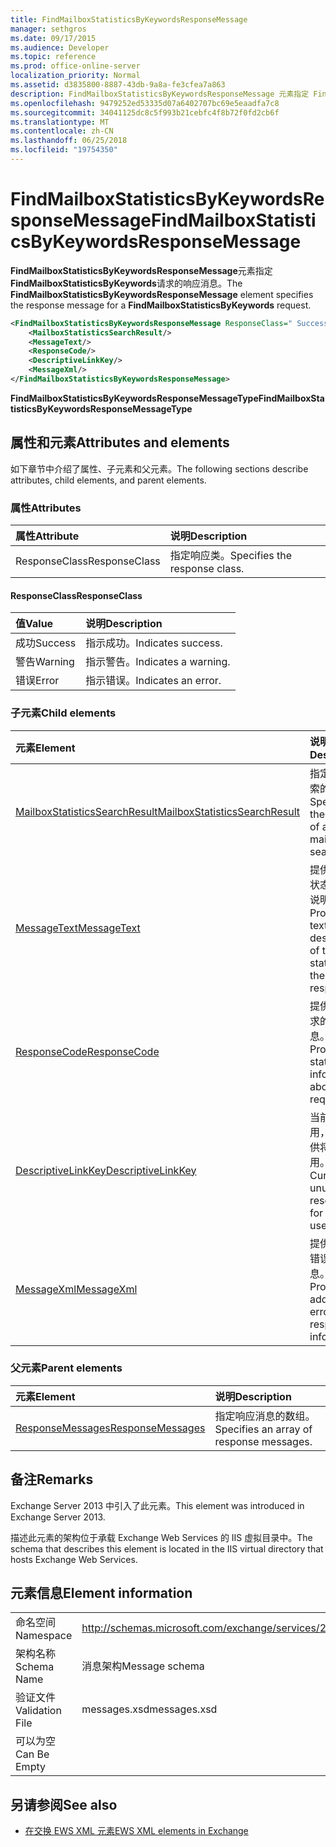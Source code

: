 ```yaml
---
title: FindMailboxStatisticsByKeywordsResponseMessage
manager: sethgros
ms.date: 09/17/2015
ms.audience: Developer
ms.topic: reference
ms.prod: office-online-server
localization_priority: Normal
ms.assetid: d3835800-8887-43db-9a8a-fe3cfea7a863
description: FindMailboxStatisticsByKeywordsResponseMessage 元素指定 FindMailboxStatisticsByKeywords 请求的响应消息。
ms.openlocfilehash: 9479252ed53335d07a6402707bc69e5eaadfa7c8
ms.sourcegitcommit: 34041125dc8c5f993b21cebfc4f8b72f0fd2cb6f
ms.translationtype: MT
ms.contentlocale: zh-CN
ms.lasthandoff: 06/25/2018
ms.locfileid: "19754350"
---
```

# <a name="findmailboxstatisticsbykeywordsresponsemessage"></a><span data-ttu-id="3d5f0-103">FindMailboxStatisticsByKeywordsResponseMessage</span><span class="sxs-lookup"><span data-stu-id="3d5f0-103">FindMailboxStatisticsByKeywordsResponseMessage</span></span>

<span data-ttu-id="3d5f0-104">**FindMailboxStatisticsByKeywordsResponseMessage**元素指定**FindMailboxStatisticsByKeywords**请求的响应消息。</span><span class="sxs-lookup"><span data-stu-id="3d5f0-104">The **FindMailboxStatisticsByKeywordsResponseMessage** element specifies the response message for a **FindMailboxStatisticsByKeywords** request.</span></span> 
  
```XML
<FindMailboxStatisticsByKeywordsResponseMessage ResponseClass=" Success | Warning | Error ">
    <MailboxStatisticsSearchResult/>
    <MessageText/>
    <ResponseCode/>
    <DescriptiveLinkKey/>
    <MessageXml/>
</FindMailboxStatisticsByKeywordsResponseMessage>
```

 <span data-ttu-id="3d5f0-105">**FindMailboxStatisticsByKeywordsResponseMessageType**</span><span class="sxs-lookup"><span data-stu-id="3d5f0-105">**FindMailboxStatisticsByKeywordsResponseMessageType**</span></span>
## <a name="attributes-and-elements"></a><span data-ttu-id="3d5f0-106">属性和元素</span><span class="sxs-lookup"><span data-stu-id="3d5f0-106">Attributes and elements</span></span>

<span data-ttu-id="3d5f0-107">如下章节中介绍了属性、子元素和父元素。</span><span class="sxs-lookup"><span data-stu-id="3d5f0-107">The following sections describe attributes, child elements, and parent elements.</span></span>
  
### <a name="attributes"></a><span data-ttu-id="3d5f0-108">属性</span><span class="sxs-lookup"><span data-stu-id="3d5f0-108">Attributes</span></span>

|<span data-ttu-id="3d5f0-109">**属性**</span><span class="sxs-lookup"><span data-stu-id="3d5f0-109">**Attribute**</span></span>|<span data-ttu-id="3d5f0-110">**说明**</span><span class="sxs-lookup"><span data-stu-id="3d5f0-110">**Description**</span></span>|
|:-----|:-----|
|<span data-ttu-id="3d5f0-111">ResponseClass</span><span class="sxs-lookup"><span data-stu-id="3d5f0-111">ResponseClass</span></span>  <br/> |<span data-ttu-id="3d5f0-112">指定响应类。</span><span class="sxs-lookup"><span data-stu-id="3d5f0-112">Specifies the response class.</span></span>  <br/> |
   
#### <a name="responseclass"></a><span data-ttu-id="3d5f0-113">ResponseClass</span><span class="sxs-lookup"><span data-stu-id="3d5f0-113">ResponseClass</span></span>

|<span data-ttu-id="3d5f0-114">**值**</span><span class="sxs-lookup"><span data-stu-id="3d5f0-114">**Value**</span></span>|<span data-ttu-id="3d5f0-115">**说明**</span><span class="sxs-lookup"><span data-stu-id="3d5f0-115">**Description**</span></span>|
|:-----|:-----|
|<span data-ttu-id="3d5f0-116">成功</span><span class="sxs-lookup"><span data-stu-id="3d5f0-116">Success</span></span>  <br/> |<span data-ttu-id="3d5f0-117">指示成功。</span><span class="sxs-lookup"><span data-stu-id="3d5f0-117">Indicates success.</span></span>  <br/> |
|<span data-ttu-id="3d5f0-118">警告</span><span class="sxs-lookup"><span data-stu-id="3d5f0-118">Warning</span></span>  <br/> |<span data-ttu-id="3d5f0-119">指示警告。</span><span class="sxs-lookup"><span data-stu-id="3d5f0-119">Indicates a warning.</span></span>  <br/> |
|<span data-ttu-id="3d5f0-120">错误</span><span class="sxs-lookup"><span data-stu-id="3d5f0-120">Error</span></span>  <br/> |<span data-ttu-id="3d5f0-121">指示错误。</span><span class="sxs-lookup"><span data-stu-id="3d5f0-121">Indicates an error.</span></span>  <br/> |
   
### <a name="child-elements"></a><span data-ttu-id="3d5f0-122">子元素</span><span class="sxs-lookup"><span data-stu-id="3d5f0-122">Child elements</span></span>

|<span data-ttu-id="3d5f0-123">**元素**</span><span class="sxs-lookup"><span data-stu-id="3d5f0-123">**Element**</span></span>|<span data-ttu-id="3d5f0-124">**说明**</span><span class="sxs-lookup"><span data-stu-id="3d5f0-124">**Description**</span></span>|
|:-----|:-----|
|[<span data-ttu-id="3d5f0-125">MailboxStatisticsSearchResult</span><span class="sxs-lookup"><span data-stu-id="3d5f0-125">MailboxStatisticsSearchResult</span></span>](mailboxstatisticssearchresult.md) <br/> |<span data-ttu-id="3d5f0-126">指定邮箱搜索的结果。</span><span class="sxs-lookup"><span data-stu-id="3d5f0-126">Specifies the result of a mailbox search.</span></span>  <br/> |
|[<span data-ttu-id="3d5f0-127">MessageText</span><span class="sxs-lookup"><span data-stu-id="3d5f0-127">MessageText</span></span>](messagetext.md) <br/> |<span data-ttu-id="3d5f0-128">提供的响应状态的文本说明。</span><span class="sxs-lookup"><span data-stu-id="3d5f0-128">Provides a text description of the status of the response.</span></span>  <br/> |
|[<span data-ttu-id="3d5f0-129">ResponseCode</span><span class="sxs-lookup"><span data-stu-id="3d5f0-129">ResponseCode</span></span>](responsecode.md) <br/> |<span data-ttu-id="3d5f0-130">提供有关请求的状态信息。</span><span class="sxs-lookup"><span data-stu-id="3d5f0-130">Provides status information about the request.</span></span>  <br/> |
|[<span data-ttu-id="3d5f0-131">DescriptiveLinkKey</span><span class="sxs-lookup"><span data-stu-id="3d5f0-131">DescriptiveLinkKey</span></span>](descriptivelinkkey.md) <br/> |<span data-ttu-id="3d5f0-132">当前未使用，保留以供将来使用。</span><span class="sxs-lookup"><span data-stu-id="3d5f0-132">Currently unused and reserved for future use.</span></span>  <br/> |
|[<span data-ttu-id="3d5f0-133">MessageXml</span><span class="sxs-lookup"><span data-stu-id="3d5f0-133">MessageXml</span></span>](messagexml.md) <br/> |<span data-ttu-id="3d5f0-134">提供了其他错误响应信息。</span><span class="sxs-lookup"><span data-stu-id="3d5f0-134">Provides additional error response information.</span></span>  <br/> |
   
### <a name="parent-elements"></a><span data-ttu-id="3d5f0-135">父元素</span><span class="sxs-lookup"><span data-stu-id="3d5f0-135">Parent elements</span></span>

|<span data-ttu-id="3d5f0-136">**元素**</span><span class="sxs-lookup"><span data-stu-id="3d5f0-136">**Element**</span></span>|<span data-ttu-id="3d5f0-137">**说明**</span><span class="sxs-lookup"><span data-stu-id="3d5f0-137">**Description**</span></span>|
|:-----|:-----|
|[<span data-ttu-id="3d5f0-138">ResponseMessages</span><span class="sxs-lookup"><span data-stu-id="3d5f0-138">ResponseMessages</span></span>](responsemessages.md) <br/> |<span data-ttu-id="3d5f0-139">指定响应消息的数组。</span><span class="sxs-lookup"><span data-stu-id="3d5f0-139">Specifies an array of response messages.</span></span>  <br/> |
   
## <a name="remarks"></a><span data-ttu-id="3d5f0-140">备注</span><span class="sxs-lookup"><span data-stu-id="3d5f0-140">Remarks</span></span>

<span data-ttu-id="3d5f0-141">Exchange Server 2013 中引入了此元素。</span><span class="sxs-lookup"><span data-stu-id="3d5f0-141">This element was introduced in Exchange Server 2013.</span></span>
  
<span data-ttu-id="3d5f0-142">描述此元素的架构位于承载 Exchange Web Services 的 IIS 虚拟目录中。</span><span class="sxs-lookup"><span data-stu-id="3d5f0-142">The schema that describes this element is located in the IIS virtual directory that hosts Exchange Web Services.</span></span>
  
## <a name="element-information"></a><span data-ttu-id="3d5f0-143">元素信息</span><span class="sxs-lookup"><span data-stu-id="3d5f0-143">Element information</span></span>

|||
|:-----|:-----|
|<span data-ttu-id="3d5f0-144">命名空间</span><span class="sxs-lookup"><span data-stu-id="3d5f0-144">Namespace</span></span>  <br/> |http://schemas.microsoft.com/exchange/services/2006/messages  <br/> |
|<span data-ttu-id="3d5f0-145">架构名称</span><span class="sxs-lookup"><span data-stu-id="3d5f0-145">Schema Name</span></span>  <br/> |<span data-ttu-id="3d5f0-146">消息架构</span><span class="sxs-lookup"><span data-stu-id="3d5f0-146">Message schema</span></span>  <br/> |
|<span data-ttu-id="3d5f0-147">验证文件</span><span class="sxs-lookup"><span data-stu-id="3d5f0-147">Validation File</span></span>  <br/> |<span data-ttu-id="3d5f0-148">messages.xsd</span><span class="sxs-lookup"><span data-stu-id="3d5f0-148">messages.xsd</span></span>  <br/> |
|<span data-ttu-id="3d5f0-149">可以为空</span><span class="sxs-lookup"><span data-stu-id="3d5f0-149">Can Be Empty</span></span>  <br/> ||
   
## <a name="see-also"></a><span data-ttu-id="3d5f0-150">另请参阅</span><span class="sxs-lookup"><span data-stu-id="3d5f0-150">See also</span></span>



- [<span data-ttu-id="3d5f0-151">在交换 EWS XML 元素</span><span class="sxs-lookup"><span data-stu-id="3d5f0-151">EWS XML elements in Exchange</span></span>](ews-xml-elements-in-exchange.md)

